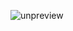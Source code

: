 <p><img src="https://static001.geekbang.org/resource/image/84/8f/84645c7329fe66d311e4ae4c4920618f.jpg" alt="unpreview"></p><!-- [[[read_end]]] -->